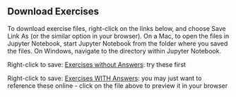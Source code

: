 ## Download Exercises

To download exercise files, right-click on the links below, and choose Save Link As (or the similar option in your browser).  On a Mac, to open the files in Jupyter Notebook, start Jupyter Notebook from the folder where you saved the files.  On Windows, navigate to the directory within Jupyter Notebook.

Right-click to save: [Exercises without Answers](https://raw.githubusercontent.com/nuitrcs/pythonworkshops/master/intropython/Part_1/p1_exercises.ipynb): try these first

Right-click to save: [Exercises WITH Answers](https://raw.githubusercontent.com/nuitrcs/pythonworkshops/master/intropython/Part_1/p1_exercises_with_answers.ipynb): you may just want to reference these online - click on the file above to preview it in your browser
